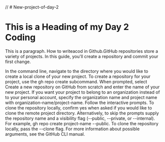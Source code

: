// # New-project-of-day-2
<!DOCTYPE html>
<html>
<head>
<title>Page Title</title>
</head>
<body>

<h1>This is a Heading of my Day 2 Coding</h1>
<p>         This is a paragraph.
            How to writeacod in Github.GitHub repositories store a variety of projects. In this guide, you'll create a repository and commit your first change.        </p>
<p>          In the command line, navigate to the directory where you would like to create a local clone of your new project.
             To create a repository for your project, use the gh repo create subcommand. When prompted, select Create a new repository on GitHub from scratch and enter the name of your new project. If you want your project to belong to an organization instead of to your personal account, specify the organization name and project name with organization-name/project-name.
Follow the interactive prompts. To clone the repository locally, confirm yes when asked if you would like to clone the remote project directory.
Alternatively, to skip the prompts supply the repository name and a visibility flag (--public, --private, or --internal). For example, gh repo create project-name --public. To clone the repository locally, pass the --clone flag. For more information about possible arguments, see the GitHub CLI manual.                        </p>
</body>
</html>

